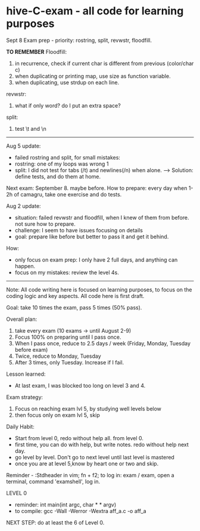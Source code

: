 # hive-C-exam - all code for learning purposes

Sept 8 Exam prep - priority: rostring, split, revwstr, floodfill.

**TO REMEMBER**
Floodfill: 
1) in recurrence, check if current char is different from previous (color/char c)
2) when duplicating or printing map, use size as function variable.
3) when duplicating, use strdup on each line.

revwstr:
1) what if only word? do I put an extra space?

split: 
1) test \t and \n
___________________________________________________________________________________________________
Aug 5 update:
- failed rostring and split, for small mistakes:
- rostring: one of my loops was wrong 1
- split: I did not test for tabs (/t) and newlines(/n) when alone.
--> Solution: define tests, and do them at home.

Next exam: September 8. maybe before.
How to prepare: every day when 1-2h of camagru, take one exercise and do tests.


Aug 2 update:
- situation: failed revwstr and floodfill, when I knew of them from before. not sure how to prepare.
- challenge: I seem to have issues focusing on details
- goal: prepare like before but better to pass it and get it behind.

How: 
- only focus on exam prep: I only have 2 full days, and anything can happen.
- focus on my mistakes: review the level 4s.


_____________________________

Note: All code writing here is focused on learning purposes, to focus on the coding logic and key aspects.
All code here is first draft.

Goal: take 10 times the exam, pass 5 times (50% pass).

Overall plan: 
1) take every exam (10 exams -> until August 2-9)
2) Focus 100% on preparing until I pass once.
3) When I pass once, reduce to 2.5 days / week (Friday, Monday, Tuesday before exam)
4) Twice, reduce to Monday, Tuesday
5) After 3 times, only Tuesday. Increase if I fail.

Lesson learned:
- At last exam, I was blocked too long on level 3 and 4.

Exam strategy:
1) Focus on reaching exam lvl 5, by studying well levels below
2) then focus only on exam lvl 5, skip 

Daily Habit:
- Start from level 0, redo without help all. from level 0.
- first time, you can do with help, but write notes. redo without help next day.
- go level by level. Don't go to next level until last level is mastered
- once you are at level 5,know by heart one or two and skip.

Reminder - :Stdheader in vim; fn + f2;
to log in: exam / exam, open a terminal, command 'examshell', log in. 

LEVEL 0
- reminder: int	main(int argc, char  * * argv)
- to compile: gcc -Wall -Werror -Wextra aff_a.c -o aff_a

NEXT STEP: do at least the 6 of Level 0. 
